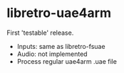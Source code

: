 # libretro-uae4arm

First 'testable' release.
* Inputs: same as libretro-fsuae
* Audio: not implemented
* Process regular uae4arm .uae file
